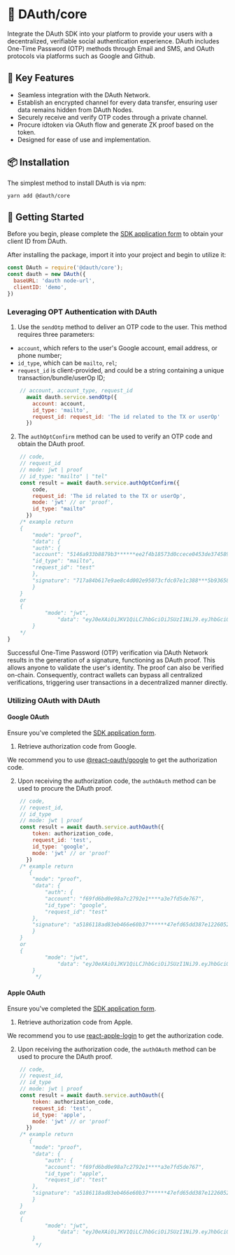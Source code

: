 # 🚀 DAuth/core

Integrate the DAuth SDK into your platform to provide your users with a decentralized, verifiable social authentication experience. DAuth includes One-Time Password (OTP) methods through Email and SMS, and OAuth protocols via platforms such as Google and Github.


## 🎉 Key Features

- Seamless integration with the DAuth Network.
- Establish an encrypted channel for every data transfer, ensuring user data remains hidden from DAuth Nodes.
- Securely receive and verify OTP codes through a private channel.
- Procure idtoken via OAuth flow and generate ZK proof based on the token.
- Designed for ease of use and implementation.

## 📦 Installation

The simplest method to install DAuth is via npm:

```shell
yarn add @dauth/core
```

## 🚀 Getting Started

Before you begin, please complete the [SDK application form](https://forms.gle/3A1bRx2ipX2fBLsw5) to obtain your client ID from DAuth.

After installing the package, import it into your project and begin to utilize it:

```javascript
const DAuth = require('@dauth/core');
const dauth = new DAuth({
  baseURL: 'dauth node-url',
  clientID: 'demo',
})
```

### Leveraging OPT Authentication with DAuth

1. Use the `sendOtp` method to deliver an OTP code to the user. This method requires three parameters:
* `account`, which refers to the user's Google account, email address, or phone number;
* `id_type`, which can be `mailto`, `rel`;
* `request_id` is client-provided, and could be a string containing a unique transaction/bundle/userOp ID;

```javascript
    // account, account_type, request_id
      await dauth.service.sendOtp({
        account: account,
        id_type: 'mailto',
        request_id: request_id: 'The id related to the TX or userOp'
      })
```

2. The `authOptConfirm` method can be used to verify an OTP code and obtain the DAuth proof.

```javascript
    // code,
    // request_id
    // mode: jwt | proof
    // id_type: "mailto" | "tel"
    const result = await dauth.service.authOptConfirm({
        code,
        request_id: 'The id related to the TX or userOp',
        mode: 'jwt' // or 'proof',
        id_type: "mailto"
      })
    /* example return 
    {
        "mode": "proof",
        "data": {
        "auth": {
        "account": "5146a933b8879b3******ee2f4b18573d0ccece0453de374589",
        "id_type": "mailto",
        "request_id": "test"
        },
        "signature": "717a84b617e9ae8c4d002e95073cfdc07e1c388***5b93658ea94f32945064dc0932ddeebb0d0fa17408b4e62aeea355304b6201b"
        }
    }
    or 
    {
            "mode": "jwt",
                "data": "eyJ0eXAiOiJKV1QiLCJhbGciOiJSUzI1NiJ9.eyJhbGciOiJSUz*****vPdVzvmySt9dRlJ7IKH2VFP_7tKsndgLQxqXeDrEavdA3sptb7H6KdG4P57B3YDkXCkYo32Ts5PGgwxh3ayfjGC46WToWASL_p3XkFsDBiX6CW8Ko3ohqERwB1s6yBO4B-ox4r6591jnzy1AIstnEFmt673yqJLQ"
        }
    */
}
```

Successful One-Time Password (OTP) verification via DAuth Network results in the generation of a signature, functioning as DAuth proof. This allows anyone to validate the user's identity. The proof can also be verified on-chain. Consequently, contract wallets can bypass all centralized verifications, triggering user transactions in a decentralized manner directly.

### Utilizing OAuth with DAuth

#### Google OAuth

Ensure you've completed the [SDK application form](https://forms.gle/3A1bRx2ipX2fBLsw5).

1. Retrieve authorization code from Google.

We recommend you to use [@react-oauth/google](https://www.npmjs.com/package/@react-oauth/google) to get the authorization code. 

2. Upon receiving the authorization code, the `authOAuth` method can be used to procure the DAuth proof.

```javascript
    // code, 
    // request_id,
    // id_type
    // mode: jwt | proof
    const result = await dauth.service.authOauth({
        token: authorization_code,
        request_id: 'test',
        id_type: 'google',
        mode: 'jwt' // or 'proof'
      })
    /* example return 
       {
        "mode": "proof",
        "data": {
            "auth": {
            "account": "f69fd6bd0e98a7c2792e1****a3e7fd5de767",
            "id_type": "google",
            "request_id": "test"
        },
        "signature": "a5186118ad83eb466e60b37******47efd65dd387e1226052c3253aa60ac2c63fd1c"
        }
    }
    or 
    {
            "mode": "jwt",
                "data": "eyJ0eXAiOiJKV1QiLCJhbGciOiJSUzI1NiJ9.eyJhbGciOiJSUz*****vPdVzvmySt9dRlJ7IKH2VFP_7tKsndgLQxqXeDrEavdA3sptb7H6KdG4P57B3YDkXCkYo32Ts5PGgwxh3ayfjGC46WToWASL_p3XkFsDBiX6CW8Ko3ohqERwB1s6yBO4B-ox4r6591jnzy1AIstnEFmt673yqJLQ"
        }
         */
```



#### Apple OAuth

Ensure you've completed the [SDK application form](https://forms.gle/3A1bRx2ipX2fBLsw5).

1. Retrieve authorization code from Apple.

We recommend you to use [react-apple-login](https://www.npmjs.com/package/react-apple-login) to get the authorization code. 

2. Upon receiving the authorization code, the `authOAuth` method can be used to procure the DAuth proof.

```javascript
    // code, 
    // request_id,
    // id_type
    // mode: jwt | proof
    const result = await dauth.service.authOauth({
        token: authorization_code,
        request_id: 'test',
        id_type: 'apple',
        mode: 'jwt' // or 'proof'
      })
    /* example return 
       {
        "mode": "proof",
        "data": {
            "auth": {
            "account": "f69fd6bd0e98a7c2792e1****a3e7fd5de767",
            "id_type": "apple",
            "request_id": "test"
        },
        "signature": "a5186118ad83eb466e60b37******47efd65dd387e1226052c3253aa60ac2c63fd1c"
        }
    }
    or 
    {
            "mode": "jwt",
                "data": "eyJ0eXAiOiJKV1QiLCJhbGciOiJSUzI1NiJ9.eyJhbGciOiJSUz*****vPdVzvmySt9dRlJ7IKH2VFP_7tKsndgLQxqXeDrEavdA3sptb7H6KdG4P57B3YDkXCkYo32Ts5PGgwxh3ayfjGC46WToWASL_p3XkFsDBiX6CW8Ko3ohqERwB1s6yBO4B-ox4r6591jnzy1AIstnEFmt673yqJLQ"
        }
         */
```
